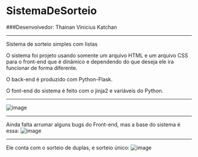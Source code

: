 # SistemaDeSorteio
###Desenvolvedor: Thainan Vinicius Katchan
_____________________________________________________
Sistema de sorteio simples com listas

O sistema foi projeto usando somente um arquivo HTML e um arquivo CSS para o front-end que é dinâmico e dependendo do que deseja ele ira funcionar de forma diferente.

O back-end é produzido com Python-Flask.

O font-end do sistema é feito com o jinja2 e variáveis do Python.
_____________________________________________________
![image](https://github.com/user-attachments/assets/b3158a90-bf5d-43e0-9269-930cf42bfc9a)
_____________________________________________________
Ainda falta arrumar alguns bugs do Front-end, mas a base do sistema é essa:
![image](https://github.com/user-attachments/assets/97a9746f-2acf-42f2-afcc-7041a67d2369)
_____________________________________________________
Ele conta com o sorteio de duplas, e sorteio único:
![image](https://github.com/user-attachments/assets/9dffa60d-d2e3-4875-9978-22699521ae69)

